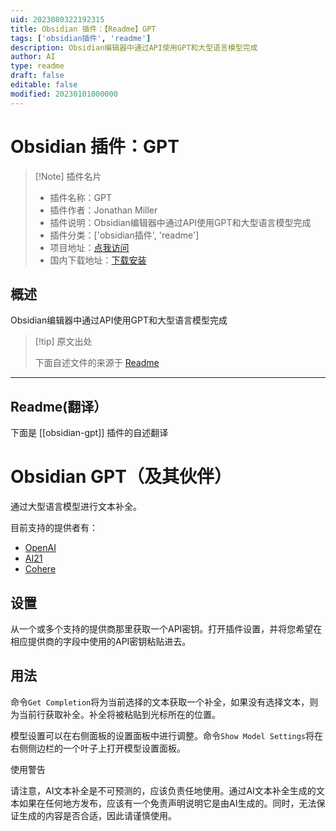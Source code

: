 ```yaml
---
uid: 2023080322192315
title: Obsidian 插件：【Readme】GPT
tags: ['obsidian插件', 'readme']
description: Obsidian编辑器中通过API使用GPT和大型语言模型完成
author: AI
type: readme
draft: false
editable: false
modified: 20230101000000
---
```


# Obsidian 插件：GPT

> [!Note] 插件名片
> - 插件名称：GPT
> - 插件作者：Jonathan Miller
> - 插件说明：Obsidian编辑器中通过API使用GPT和大型语言模型完成
> - 插件分类：['obsidian插件', 'readme']
> - 项目地址：[点我访问](https://github.com/jmilldotdev/obsidian-gpt)
> - 国内下载地址：[下载安装](https://pkmer.cn/products/plugin/pluginMarket/?obsidian-gpt)

## 概述

Obsidian编辑器中通过API使用GPT和大型语言模型完成



> [!tip] 原文出处
> 
>下面自述文件的来源于 [Readme](https://ghproxy.net/https://raw.githubusercontent.com/jmilldotdev/obsidian-gpt/main/README.md)
> 

---

## Readme(翻译）

下面是 [[obsidian-gpt]] 插件的自述翻译


# Obsidian GPT（及其伙伴）

通过大型语言模型进行文本补全。

目前支持的提供者有：
- [OpenAI](https://openai.com/api/)
- [AI21](https://studio.ai21.com/overview)
- [Cohere](https://cohere.ai/)

## 设置

从一个或多个支持的提供商那里获取一个API密钥。打开插件设置，并将您希望在相应提供商的字段中使用的API密钥粘贴进去。

## 用法

命令`Get Completion`将为当前选择的文本获取一个补全，如果没有选择文本，则为当前行获取补全。补全将被粘贴到光标所在的位置。

模型设置可以在右侧面板的设置面板中进行调整。命令`Show Model Settings`将在右侧侧边栏的一个叶子上打开模型设置面板。

使用警告

请注意，AI文本补全是不可预测的，应该负责任地使用。通过AI文本补全生成的文本如果在任何地方发布，应该有一个免责声明说明它是由AI生成的。同时，无法保证生成的内容是否合适，因此请谨慎使用。



